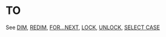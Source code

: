 # TO

See [DIM](DIM), [REDIM](REDIM), [FOR...NEXT](FOR...NEXT), [LOCK](LOCK), [UNLOCK](UNLOCK), [SELECT CASE](SELECT-CASE)
